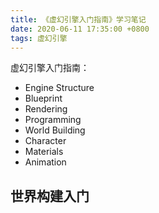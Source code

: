```yaml
---
title: 《虚幻引擎入门指南》学习笔记
date: 2020-06-11 17:35:00 +0800
tags: 虚幻引擎
---
```

虚幻引擎入门指南：

- Engine Structure
- Blueprint
- Rendering
- Programming
- World Building
- Character
- Materials
- Animation

## 世界构建入门

